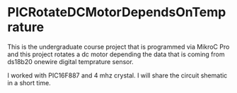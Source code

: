 # PICRotateDCMotorDependsOnTemprature

This is the undergraduate course project that is programmed via MikroC Pro and this project rotates a dc motor depending 
the data that is coming from ds18b20 onewire digital temprature sensor. 

I worked with PIC16F887 and 4 mhz crystal. I will share the circuit shematic in a short time. 

